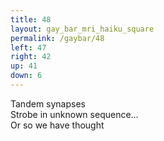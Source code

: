 ```yaml
---
title: 48
layout: gay_bar_mri_haiku_square
permalink: /gaybar/48
left: 47
right: 42
up: 41
down: 6
---
```

Tandem synapses  
Strobe in unknown sequence…  
Or so we have thought
